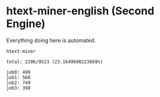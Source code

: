 # htext-miner-english (Second Engine)

Everything doing here is automated.

```
htext-miner

total: 2206/9523 (23.1649690223669%)

job0: 499
job1: 560
job2: 749
job3: 398
```